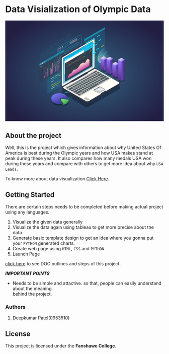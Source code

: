 # Data Visialization of Olympic Data

![](images/data.jpg "data visualization banner")

## About the project

Well, this is the project which gives information about why United States Of America is 
best during the Olympic years and how USA makes stand at peak during these years.
It also compares how many medals USA won during these years and compare with others 
to get more idea about why ```USA Leads```.

To know more about data visualization [Click Here](https://www.tableau.com/learn/articles/data-visualization).

## Getting Started

There are certain steps needs to be completed before making actual project using any languages.
1. Visualize the given data generally
2. Visualize the data again using tableau to get more precise about the data
3. Generate basic template design to get an idea where you gonna put your ```PYTHON``` generated
   charts.
4. Create web page using ```HTML```, ```CSS``` and ```PYTHON```.
5. Launch Page

[click here](https://drive.google.com/open?id=1Y4-DeCiF2nZhCFGcvpLKcOR1e2ee7B9nTWfq1H9U1vE) to see DOC outlines and steps of this project.

***IMPORTANT POINTS***

- Needs to be simple and attactive. so that, people can easily understand about the meaning  
  behind the project.

### Authors

1. Deepkumar Patel(0953510)


## License 

This project is licensed under the **Fanshawe College**.